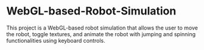# WebGL-based-Robot-Simulation
This project is a WebGL-based robot simulation that allows the user to move the robot, toggle textures, and animate the robot with jumping and spinning functionalities using keyboard controls.
